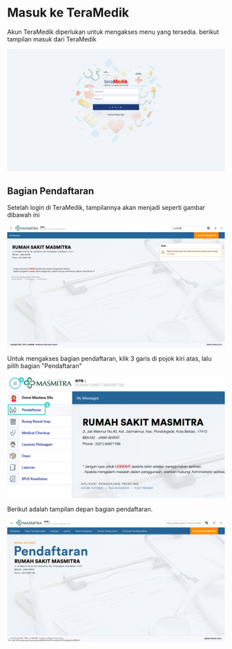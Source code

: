 # Masuk ke TeraMedik

Akun TeraMedik diperlukan untuk mengakses menu yang tersedia. berikut tampilan masuk dari TeraMedik

![login-teramedik](../images/login-teramedik.png)



## Bagian Pendaftaran

Setelah login di TeraMedik, tampilannya akan menjadi seperti gambar dibawah ini

![tampilan-utama](../images/tampilan-utama.png)

Untuk mengakses bagian pendaftaran, klik 3 garis di pojok kiri atas, lalu pilih bagian "Pendaftaran"

![menu-teramedik](../images/menu-teramedik.png)

Berikut adalah tampilan depan bagian pendaftaran.

![tampilan-utama-pendaftaran](../images/tampilan-utama-pendaftaran.png)